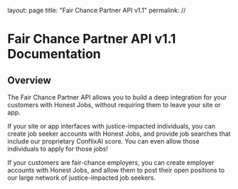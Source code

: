 layout: page
title: "Fair Chance Partner API v1.1"
permalink: //
# Fair Chance Partner API v1.1 Documentation

## Overview
The Fair Chance Partner API allows you to build a deep integration for your customers with Honest Jobs, without requiring them to leave your site or app. 

If your site or app interfaces with justice-impacted individuals, you can create job seeker accounts with Honest Jobs, and provide job searches that include our proprietary ConflixAI score. You can even allow those individuals to apply for those jobs!

If your customers are fair-chance employers, you can create employer accounts with Honest Jobs, and allow them to post their open positions to our large network of justice-impacted job seekers.
